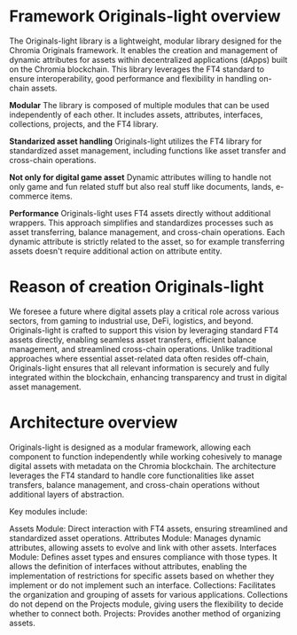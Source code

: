# Framework Originals-light overview

The Originals-light library is a lightweight, modular library designed for the Chromia Originals framework. It enables the creation and management of dynamic attributes for assets within decentralized applications (dApps) built on the Chromia blockchain. This library leverages the FT4 standard to ensure interoperability, good performance and flexibility in handling on-chain assets.

**Modular**
The library is composed of multiple modules that can be used independently of each other. It includes assets, attributes, interfaces, collections, projects, and the FT4 library.

**Standarized asset handling**
Originals-light utilizes the FT4 library for standardized asset management, including functions like asset transfer and cross-chain operations.

**Not only for digital game asset**
Dynamic attributes willing to handle not only game and fun related stuff but also real stuff like documents, lands, e-commerce items.

**Performance**
Originals-light uses FT4 assets directly without additional wrappers. This approach simplifies and standardizes processes such as asset transferring, balance management, and cross-chain operations. Each dynamic attribute is strictly related to the asset, so for example transferring assets doesn't require additional action on attribute entity.

# Reason of creation Originals-light

We foresee a future where digital assets play a critical role across various sectors, from gaming to industrial use, DeFi, logistics, and beyond. Originals-light is crafted to support this vision by leveraging standard FT4 assets directly, enabling seamless asset transfers, efficient balance management, and streamlined cross-chain operations. Unlike traditional approaches where essential asset-related data often resides off-chain, Originals-light ensures that all relevant information is securely and fully integrated within the blockchain, enhancing transparency and trust in digital asset management.

# Architecture overview

Originals-light is designed as a modular framework, allowing each component to function independently while working cohesively to manage digital assets with metadata on the Chromia blockchain. The architecture leverages the FT4 standard to handle core functionalities like asset transfers, balance management, and cross-chain operations without additional layers of abstraction.

Key modules include:

Assets Module: Direct interaction with FT4 assets, ensuring streamlined and standardized asset operations.
Attributes Module: Manages dynamic attributes, allowing assets to evolve and link with other assets.
Interfaces Module: Defines asset types and ensures compliance with those types. It allows the definition of interfaces without attributes, enabling the implementation of restrictions for specific assets based on whether they implement or do not implement such an interface.
Collections: Facilitates the organization and grouping of assets for various applications. Collections do not depend on the Projects module, giving users the flexibility to decide whether to connect both.
Projects: Provides another method of organizing assets.

